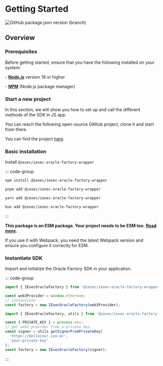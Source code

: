 # Getting Started

![GitHub package.json version (branch)](https://img.shields.io/github/package-json/v/iExecBlockchainComputing/iexec-oracle-factory-wrapper/main?color=green)

## Overview

### Prerequisites

Before getting started, ensure that you have the following installed on your
system:

\- [**Node.js**](https://nodejs.org/en/) version 18 or higher

\- [**NPM**](https://docs.npmjs.com/) (Node.js package manager)

### Start a new project

In this section, we will show you how to set up and call the different methods
of the SDK in JS app.

You can reach the following open-source GitHub project, clone it and start from
there.

You can find the project
[here](https://github.com/iExecBlockchainComputing/iexec-oracle-factory-wrapper).

### Basic installation

Install `@iexec/iexec-oracle-factory-wrapper`

::: code-group

```sh [npm]
npm install @iexec/iexec-oracle-factory-wrapper
```

```sh [pnpm]
pnpm add @iexec/iexec-oracle-factory-wrapper
```

```sh [yarn]
yarn add @iexec/iexec-oracle-factory-wrapper
```

```sh [burn]
bun add @iexec/iexec-oracle-factory-wrapper
```

:::

**This package is an ESM package. Your project needs to be ESM too.**
[**Read more**](https://gist.github.com/sindresorhus/a39789f98801d908bbc7ff3ecc99d99c)**.**

If you use it with Webpack, you need the latest Webpack version and ensure you
configure it correctly for ESM.

### Instantiate SDK

Import and initialize the Oracle Factory SDK in your application.

::: code-group

```js [Browser]
import { IExecOracleFactory } from '@iexec/iexec-oracle-factory-wrapper';

const web3Provider = window.ethereum;
// instantiate
const factory = new IExecOracleFactory(web3Provider);
```

```js [NodeJS]
import { IExecOracleFactory, utils } from '@iexec/iexec-oracle-factory-wrapper';

const { PRIVATE_KEY } = process.env;
// get web3 provider from a private key
const signer = utils.getSignerFromPrivateKey(
  'https://bellecour.iex.ec',
  'your-private-key'
);
const factory = new IExecOracleFactory(signer);
```

:::
